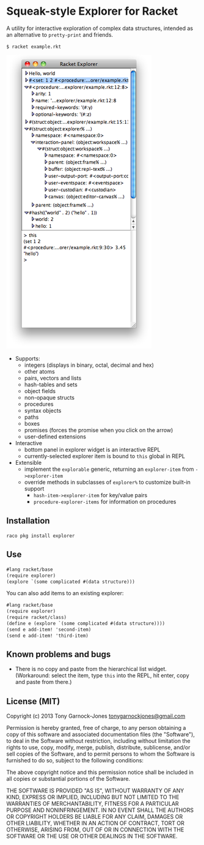# Squeak-style Explorer for Racket

A utility for interactive exploration of complex data structures,
intended as an alternative to `pretty-print` and friends.

    $ racket example.rkt

![Example](doc/example.png)

 - Supports:
    - integers (displays in binary, octal, decimal and hex)
    - other atoms
    - pairs, vectors and lists
    - hash-tables and sets
    - object fields
    - non-opaque structs
    - procedures
    - syntax objects
    - paths
    - boxes
    - promises (forces the promise when you click on the arrow)
    - user-defined extensions
 - Interactive
    - bottom panel in explorer widget is an interactive REPL
    - currently-selected explorer item is bound to `this` global in REPL
 - Extensible
    - implement the `explorable` generic, returning an `explorer-item` from `->explorer-item`
    - override methods in subclasses of `explorer%` to customize built-in support
       - `hash-item->explorer-item` for key/value pairs
       - `procedure-explorer-items` for information on procedures

## Installation

    raco pkg install explorer

## Use

    #lang racket/base
    (require explorer)
    (explore `(some complicated #(data structure)))

You can also add items to an existing explorer:

    #lang racket/base
    (require explorer)
    (require racket/class)
    (define e (explore `(some complicated #(data structure))))
    (send e add-item! 'second-item)
    (send e add-item! 'third-item)

## Known problems and bugs

 - There is no copy and paste from the hierarchical list widget.
   (Workaround: select the item, type `this` into the REPL, hit enter,
   copy and paste from there.)

## License (MIT)

Copyright (c) 2013 Tony Garnock-Jones <tonygarnockjones@gmail.com>

Permission is hereby granted, free of charge, to any person obtaining a copy
of this software and associated documentation files (the "Software"), to deal
in the Software without restriction, including without limitation the rights
to use, copy, modify, merge, publish, distribute, sublicense, and/or sell
copies of the Software, and to permit persons to whom the Software is
furnished to do so, subject to the following conditions:

The above copyright notice and this permission notice shall be included in
all copies or substantial portions of the Software.

THE SOFTWARE IS PROVIDED "AS IS", WITHOUT WARRANTY OF ANY KIND, EXPRESS OR
IMPLIED, INCLUDING BUT NOT LIMITED TO THE WARRANTIES OF MERCHANTABILITY,
FITNESS FOR A PARTICULAR PURPOSE AND NONINFRINGEMENT. IN NO EVENT SHALL THE
AUTHORS OR COPYRIGHT HOLDERS BE LIABLE FOR ANY CLAIM, DAMAGES OR OTHER
LIABILITY, WHETHER IN AN ACTION OF CONTRACT, TORT OR OTHERWISE, ARISING FROM,
OUT OF OR IN CONNECTION WITH THE SOFTWARE OR THE USE OR OTHER DEALINGS IN
THE SOFTWARE.
